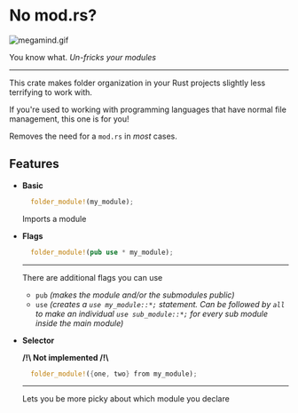 # No mod.rs?

![megamind.gif](https://media1.tenor.com/m/NeBbYuvg2EsAAAAC/megamind.gif)

You know what. _Un-fricks your modules_

---

This crate makes folder organization in your Rust projects slightly less terrifying to work with.

If you're used to working with programming languages that have normal file management, this one is for you!

Removes the need for a `mod.rs` in _most_ cases.

## Features

- **Basic**

  ```rs
    folder_module!(my_module);
  ```

  Imports a module

- **Flags**

  ```rs
    folder_module!(pub use * my_module);
  ```

  ---

  There are additional flags you can use
  - `pub` _(makes the module and/or the submodules public)_
  - `use` _(creates a `use my_module::*;` statement. Can be followed by `all` to make an individual `use sub_module::*;` for every sub module inside the main module)_

- **Selector**

  **/!\ Not implemented /!\\**

  ```rs
    folder_module!({one, two} from my_module);
  ```

  ---

  Lets you be more picky about which module you declare
